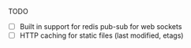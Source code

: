 TODO

* [ ] Built in support for redis pub-sub for web sockets
* [ ] HTTP caching for static files (last modified, etags)
